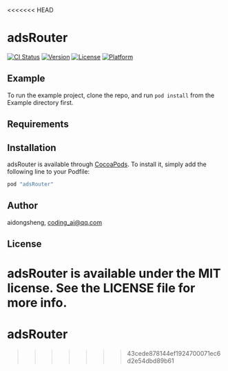 <<<<<<< HEAD
# adsRouter

[![CI Status](http://img.shields.io/travis/aidongsheng/adsRouter.svg?style=flat)](https://travis-ci.org/aidongsheng/adsRouter)
[![Version](https://img.shields.io/cocoapods/v/adsRouter.svg?style=flat)](http://cocoapods.org/pods/adsRouter)
[![License](https://img.shields.io/cocoapods/l/adsRouter.svg?style=flat)](http://cocoapods.org/pods/adsRouter)
[![Platform](https://img.shields.io/cocoapods/p/adsRouter.svg?style=flat)](http://cocoapods.org/pods/adsRouter)

## Example

To run the example project, clone the repo, and run `pod install` from the Example directory first.

## Requirements

## Installation

adsRouter is available through [CocoaPods](http://cocoapods.org). To install
it, simply add the following line to your Podfile:

```ruby
pod "adsRouter"
```

## Author

aidongsheng, coding_ai@qq.com

## License

adsRouter is available under the MIT license. See the LICENSE file for more info.
=======
# adsRouter
>>>>>>> 43cede878144ef1924700071ec6d2e54dbd89b61
